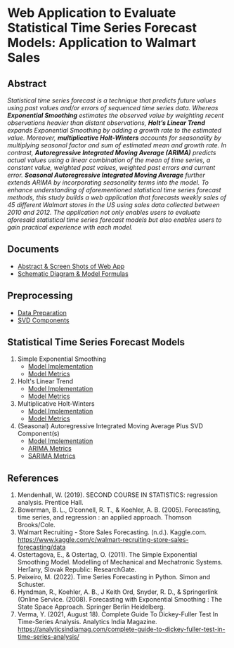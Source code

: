 # Web Application to Evaluate Statistical Time Series Forecast Models: Application to Walmart Sales

## Abstract

_Statistical time series forecast is a technique that predicts future values using past values and/or errors of sequenced time series data. Whereas __Exponential Smoothing__ estimates the observed value by weighting recent observations heavier than distant observations, __Holt’s Linear Trend__ expands Exponential Smoothing by adding a growth rate to the estimated value. Moreover, __multiplicative Holt-Winters__ accounts for seasonality by multiplying seasonal factor and sum of estimated mean and growth rate. In contrast, __Autoregressive Integrated Moving Average (ARIMA)__ predicts actual values using a linear combination of the mean of time series, a constant value, weighted past values, weighted past errors and current error. __Seasonal Autoregressive Integrated Moving Average__ further extends ARIMA by incorporating seasonality terms into the model. To enhance understanding of aforementioned statistical time series forecast methods, this study builds a web application that forecasts weekly sales of 45 different Walmart stores in the US using sales data collected between 2010 and 2012. The application not only enables users to evaluate aforesaid statistical time series forecast models but also enables users to gain practical experience with each model._

## Documents

 - [Abstract & Screen Shots of Web App](https://github.com/nphan20181/sales-forecast/blob/main/Poster%20Page%201.pdf)
 - [Schematic Diagram & Model Formulas](https://github.com/nphan20181/sales-forecast/blob/main/Poster%20Page%202.pdf)

## Preprocessing

- [Data Preparation](https://github.com/nphan20181/sales-forecast/blob/main/prepare_ts_data.ipynb)
- [SVD Components](https://github.com/nphan20181/sales-forecast/blob/main/create_svd_results.ipynb)

## Statistical Time Series Forecast Models

1. Simple Exponential Smoothing
   - [Model Implementation](https://github.com/nphan20181/sales-forecast/blob/main/module/es_model.py)
   - [Model Metrics](https://github.com/nphan20181/sales-forecast/blob/main/create_es_metrics.ipynb)
1. Holt's Linear Trend
   - [Model Implementation](https://github.com/nphan20181/sales-forecast/blob/main/module/holt_trend_es.py)
   - [Model Metrics](https://github.com/nphan20181/sales-forecast/blob/main/create_holt_metrics.ipynb)
1. Multiplicative Holt-Winters
   - [Model Implementation](https://github.com/nphan20181/sales-forecast/blob/main/module/holt_winters.py)
   - [Model Metrics](https://github.com/nphan20181/sales-forecast/blob/main/create_holt_winters_metrics.ipynb)
1. (Seasonal) Autoregressive Integrated Moving Average Plus SVD Component(s)
   - [Model Implementation](https://github.com/nphan20181/sales-forecast/blob/main/module/sarima_model.py)
   - [ARIMA Metrics](https://github.com/nphan20181/sales-forecast/blob/main/create_arima_metrics.py)
   - [SARIMA Metrics](https://github.com/nphan20181/sales-forecast/blob/main/create_sarima_metrics.py)

## References

1. Mendenhall, W. (2019). SECOND COURSE IN STATISTICS: regression analysis. Prentice Hall.
1. Bowerman, B. L., O’connell, R. T., & Koehler, A. B. (2005). Forecasting, time series, and regression : an applied approach. Thomson Brooks/Cole.
1. Walmart Recruiting - Store Sales Forecasting. (n.d.). Kaggle.com. https://www.kaggle.com/c/walmart-recruiting-store-sales-forecasting/data
1. Ostertagova, E., & Ostertag, O. (2011). The Simple Exponential Smoothing Model. Modelling of Mechanical and Mechatronic Systems. Herľany, Slovak Republic: ResearchGate.
1. Peixeiro, M. (2022). Time Series Forecasting in Python. Simon and Schuster.
1. Hyndman, R., Koehler, A. B., J Keith Ord, Snyder, R. D., & Springerlink (Online Service. (2008). Forecasting with Exponential Smoothing : The State Space Approach. Springer Berlin Heidelberg.
1. Verma, Y. (2021, August 18). Complete Guide To Dickey-Fuller Test In Time-Series Analysis. Analytics India Magazine. https://analyticsindiamag.com/complete-guide-to-dickey-fuller-test-in-time-series-analysis/
